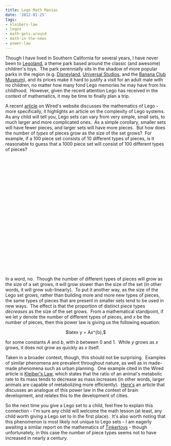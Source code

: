 ```yaml
---
title: Lego Math Maniac
date: '2012-01-25'
tags:
- kleibers-law
- legos
- math-gets-around
- math-in-the-news
- power-law
---
```


Though I have lived in Southern California for several years, I have never been to <a href="http://www.legoland.com/">Legoland</a>, a theme park based around the classic (and awesome) children's toys.  The park perennially sits in the shadow of more popular parks in the region (e.g. <a href="http://disneyland.disney.go.com/">Disneyland</a>, <a href="http://www.universalstudioshollywood.com/">Universal Studios</a>, and the <a href="http://www.bananaclub.com/InsideMuseum.htm">Banana Club Museum</a>), and its prices make it hard to justify a visit for an adult male with no children, no matter how many fond Lego memories he may have from his childhood.  However, given the recent attention Lego has received in the context of mathematics, it may be time to finally plan a trip.

A recent <a href="http://www.wired.com/wiredscience/2012/01/the-mathematics-of-lego/?utm_source=feedburner&amp;utm_medium=feed&amp;utm_campaign=Feed%3A+wired%2Findex+%28Wired%3A+Index+3+%28Top+Stories+2%29%29&amp;utm_content=Google+Reader">article</a> on Wired's website discusses the mathematics of Lego - more specifically, it highlights an article on the complexity of Lego systems.  As any child will tell you, Lego sets can vary from very simple, small sets, to much larger and more complicated ones.  As a simple corollary, smaller sets will have fewer pieces, and larger sets will have more pieces.  But how does the number of <em>types</em> of pieces grow as the size of the set grows?  For example, if a 100 piece set consists of 10 different types of pieces, is it reasonable to guess that a 1000 piece set will consist of 100 different types of pieces?
<p style="text-align: center;"><object width="480" height="360" classid="clsid:d27cdb6e-ae6d-11cf-96b8-444553540000" codebase="http://download.macromedia.com/pub/shockwave/cabs/flash/swflash.cab#version=6,0,40,0"><param name="allowFullScreen" value="true" /><param name="allowscriptaccess" value="always" /><param name="src" value="http://www.youtube.com/v/mdp7KxcYt6c?version=3&amp;hl=en_US&amp;rel=0" /><param name="allowfullscreen" value="true" /><embed width="480" height="360" type="application/x-shockwave-flash" src="http://www.youtube.com/v/mdp7KxcYt6c?version=3&amp;hl=en_US&amp;rel=0" allowFullScreen="true" allowscriptaccess="always" allowfullscreen="true" /></object></p>
<p style="text-align: left;">In a word, no.  Though the number of different types of pieces will grow as the size of a set grows, it will grow slower than the size of the set (in other words, it will grow sub-linearly).  To put it another way, as the size of the Lego set grows, rather than building more and more new types of pieces, the same types of pieces that are present in smaller sets tend to be used in new ways.  The effect is that the proportion of distinct piece types <em>decreases</em> as the size of the set grows.  From a mathematical standpoint, if we let <em>y</em> denote the number of different types of pieces, and <em>x</em> be the number of pieces, then this power law is giving us the following equation:</p>
<p style="text-align: center;">$latex y = Ax^{b},$</p>
<p style="text-align: left;">for some constants <em>A</em> and <em>b</em>, with <em>b</em> between 0 and 1.  While <em>y</em> grows as <em>x</em> grows, it does not grow as quickly as <em>x</em> itself.</p>
<p style="text-align: left;">Taken in a broader context, though, this should not be surprising.  Examples of similar phenomena are prevalent throughout nature, as well as in made-made phenomena such as urban planning.  One example cited in the Wired article is <a href="http://en.wikipedia.org/wiki/Kleiber%27s_law">Kleiber's Law</a>, which states that the ratio of an animal's metabolic rate to its mass tends to decrease as mass increases (in other words, larger animals are capable of metabolizing more efficiently).  <a href="http://www.sciencedaily.com/releases/2009/09/090903163945.htm">Here's</a> an article that discusses an analogue of this power law in the context of brain development, and relates this to the development of cities.</p>
<p style="text-align: left;">So the next time you give a Lego set to a child, feel free to explain this connection - I'm sure any child will welcome the math lesson (at least, any child worth giving a Lego set to in the first place).  It's also worth noting that this phenomenon is most likely not unique to Lego sets - I am eagerly awaiting a similar report on the mathematics of <a href="http://en.wikipedia.org/wiki/Tinkertoy">Tinkertoys</a> - though unfortunately, in this case the number of piece types seems not to have increased in nearly a century.</p>
